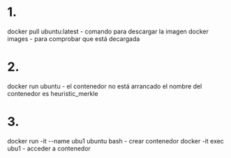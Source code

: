# 1.
docker pull ubuntu:latest   -   comando para descargar la imagen
docker images    -   para comprobar que está decargada
# 2. 
docker run ubuntu    -   el contenedor no está arrancado
el nombre del contenedor es heuristic_merkle
# 3.
docker run -it --name ubu1 ubuntu bash    -  crear contenedor
docker -it exec ubu1  -  acceder a contenedor